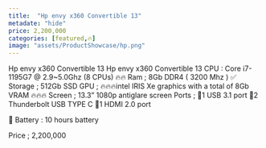 ```yaml
---
title:  "Hp envy x360 Convertible 13"
metadate: "hide"
price: 2,200,000
categories: [featured,🔥]
image: "assets/ProductShowcase/hp.png"
---
```


Hp envy x360 Convertible 13
Hp envy x360 Convertible 13
CPU : Core i7-1195G7 @ 2.9~5.0Ghz (8 CPUs) 🔥🔥
Ram ; 8Gb DDR4 ( 3200 Mhz ) ✅
Storage ; 512Gb SSD 
GPU ; 🔥🔥🔥intel IRIS Xe graphics with a total of 8Gb VRAM 🔥🔥🔥
Screen ; 13.3” 1080p antiglare screen 
Ports ; 
📍1 USB 3.1 port 
📍2 Thunderbolt USB TYPE C 
📍1 HDMI 2.0 port 

🔋 Battery : 10 hours battery

Price ; 2,200,000
